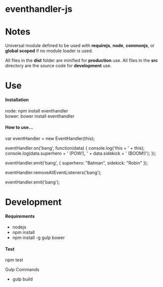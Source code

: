 eventhandler-js
===============

<h1>Notes</h1>

Universal module defined to be used with <b>requirejs</b>, <b>node</b>, <b>commonjs</b>, or <b>global scoped</b> if no module loader is used.

All files in the <b>dist</b> folder are minified for <b>production</b> use.
All files in the <b>src</b> directory are the source code for <b>development</b> use.

<h1>Use</h1>

<h4>Installation</h4>

node: npm install eventhandler<br />
bower: bower install eventhandler

<h4>How to use...</h4>

var eventHandler = new EventHandler(this);

eventHandler.on('bang', function(data) {
    console.log('this = ' + this);
    console.log(data.superhero + ' (POW!), ' + data.sidekick + ' (BOOM!)');
});

eventHandler.emit('bang', {
    superhero: "Batman",
    sidekick: "Robin"
});

eventHandler.removeAllEventListeners('bang');

eventHandler.emit('bang');

<h1>Development</h1>

<h4>Requirements</h4>

- nodejs
- npm install
- npm install -g gulp bower

<h4>Test</h4>

npm test

Gulp Commands

- gulp build
